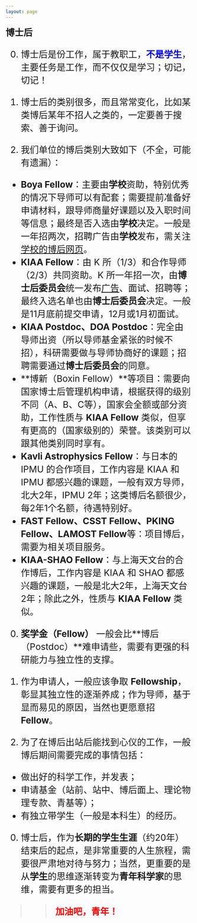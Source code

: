 ```yaml
---
layout: page
---
```


<big><big><big> **博士后**

0. 博士后是份工作，属于教职工，<font color="blue"><b>不是学生</b></font>，主要任务是工作，而不仅仅是学习；切记，切记！

0. 博士后的类别很多，而且常常变化，比如某类博后某年不招人之类的，一定要善于搜索、善于询问。

0. 我们单位的博后类别大致如下（不全，可能有遗漏）：
  - **Boya Fellow**：主要由**学校**资助，特别优秀的情况下导师可以有配套；需要提前准备好申请材料，跟导师商量好课题以及入职时间等信息；最终是否入选由**学校**决定。一般是一年招两次，招聘广告由**学校**发布，需关注[学校的博后网页](https://postdocs.pku.edu.cn/)。
  - **KIAA Fellow**：由 K 所（1/3）和合作导师（2/3）共同资助。K 所一年招一次，由**博士后委员会**统一发布[广告](http://kiaa.pku.edu.cn/Job_Opportunities/Postdoc_Positions.htm)、面试、招聘等；最终入选名单也由**博士后委员会**决定。一般是11月底前提交申请，12月或1月初面试。
  - **KIAA Postdoc、DOA Postdoc**：完全由导师出资（所以导师基金紧张的时候不招），科研需要做与导师协商好的课题；招聘需要通过**博士后委员会**的同意。
  - **博新（Boxin Fellow）**等项目：需要向国家博士后管理机构申请，根据获得的级别不同（A、B、C等），国家会全额或部分资助，工作性质与 **KIAA Fellow** 类似，但享有更高的（国家级别的）荣誉。该类别可以跟其他类别同时享有。
  - **Kavli Astrophysics Fellow**：与日本的 IPMU 的合作项目，工作内容是 KIAA 和 IPMU 都感兴趣的课题，一般有双方导师，北大2年，IPMU 2年；这类博后名额很少，每2年1个名额，待遇特别好。
  - **FAST Fellow、CSST Fellow、PKING Fellow、LAMOST Fellow**等：项目博后，需要为相关项目服务。
  - **KIAA-SHAO Fellow**：与上海天文台的合作博后，工作内容是 KIAA 和 SHAO 都感兴趣的课题，一般是北大2年，上海天文台2年；除此之外，性质与 **KIAA Fellow** 类似。

0. **奖学金（Fellow）** 一般会比**博后（Postdoc）**难申请些，需要有更强的科研能力与独立性的支撑。

0. 作为申请人，一般应该争取 **Fellowship**，彰显其独立性的逐渐养成；作为导师，基于显而易见的原因，当然也更愿意招 **Fellow**。

0. 为了在博后出站后能找到心仪的工作，一般博后期间需要完成的事情包括：
  - 做出好的科学工作，并发表；
  - 申请基金（站前、站中、博后面上、理论物理专款、青基等）；
  - 有独立带学生（一般是本科生）的经历。

0. 博士后，作为**长期的学生生涯**（约20年）结束后的起点，是非常重要的人生旅程，需要很严肃地对待与努力；当然，更重要的是从**学生**的思维逐渐转变为**青年科学家**的思维，需要有更多的担当。

>> <font color="red"><b>加油吧，青年！</b></font>

<!---------------------------------------------------------------->

<script type="text/x-mathjax-config">

  MathJax.Hub.Config({
    tex2jax: {
      inlineMath: [ ['$','$'] ],
      processEscapes: true
    }
  });
</script>

<!---------------------------------------------------------------->

<script type="text/javascript"
  src="https://cdn.mathjax.org/mathjax/latest/MathJax.js?config=TeX-AMS-MML_HTMLorMML">
</script>